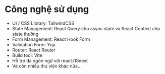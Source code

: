 # Công nghệ sử dụng
- UI / CSS Library: TailwindCSS
- State Management: React Query cho async state và React Context cho state thường
- Form Management: React Hook Form
- Validation Form: Yup
- Router: React Router
- Build tool: Vite
- Hỗ trợ đa ngôn ngữ với react.i18next
- Và còn nhiều thư viện khác nữa...
